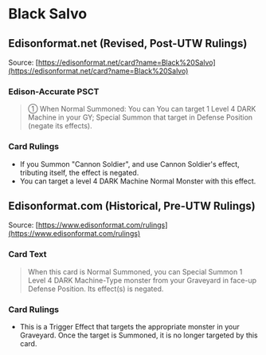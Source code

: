# Black Salvo

## Edisonformat.net (Revised, Post-UTW Rulings)

Source: [https://edisonformat.net/card?name=Black%20Salvo](https://edisonformat.net/card?name=Black%20Salvo)

### Edison-Accurate PSCT

> ① When Normal Summoned: You can You can target 1 Level 4 DARK Machine in your GY; Special Summon that target in Defense Position (negate its effects).

### Card Rulings

*   If you Summon "Cannon Soldier", and use Cannon Soldier's effect, tributing itself, the effect is negated.
*   You can target a level 4 DARK Machine Normal Monster with this effect.


## Edisonformat.com (Historical, Pre-UTW Rulings)

Source: [https://www.edisonformat.com/rulings](https://www.edisonformat.com/rulings)

### Card Text

> When this card is Normal Summoned, you can Special Summon 1 Level 4 DARK Machine-Type monster from your Graveyard in face-up Defense Position. Its effect(s) is negated.

### Card Rulings

*   This is a Trigger Effect that targets the appropriate monster in your Graveyard. Once the target is Summoned, it is no longer targeted by this card.


